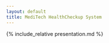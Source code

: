 ```yaml
---
layout: default
title: MediTech HealthCheckup System
---
```


{% include_relative presentation.md %} 